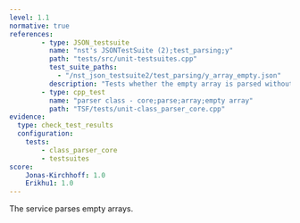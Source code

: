 ```yaml
---
level: 1.1
normative: true
references:
        - type: JSON_testsuite
          name: "nst's JSONTestSuite (2);test_parsing;y"
          path: "tests/src/unit-testsuites.cpp"
          test_suite_paths:
            - "/nst_json_testsuite2/test_parsing/y_array_empty.json"
          description: "Tests whether the empty array is parsed without exception."
        - type: cpp_test
          name: "parser class - core;parse;array;empty array"
          path: "TSF/tests/unit-class_parser_core.cpp"
evidence:
  type: check_test_results
  configuration:
    tests: 
        - class_parser_core
        - testsuites
score:
    Jonas-Kirchhoff: 1.0
    Erikhu1: 1.0
---
```


The service parses empty arrays.